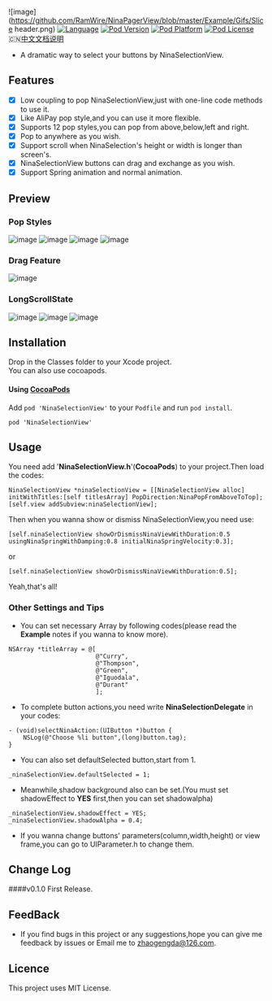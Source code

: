![image](https://github.com/RamWire/NinaPagerView/blob/master/Example/Gifs/Slice header.png)
[![Language](https://img.shields.io/badge/Language-%20Objective--C%20-orange.svg)](https://img.shields.io/badge/Language-%20Objective--C%20-orange.svg)
[![Pod Version](http://img.shields.io/cocoapods/v/NinaSelectionView.svg?style=flat)](http://cocoadocs.org/docsets/NinaSelectionView/)
[![Pod Platform](http://img.shields.io/cocoapods/p/NinaSelectionView.svg?style=flat)](http://cocoadocs.org/docsets/NinaSelectionView/)
[![Pod License](http://img.shields.io/cocoapods/l/NinaSelectionView.svg?style=flat)](https://www.apache.org/licenses/LICENSE-2.0.html)<br />
🇨🇳[中文文档说明](https://github.com/RamWire/NinaSelectionView/blob/master/README_CN.md)
* A dramatic way to select your buttons by NinaSelectionView.

## Features
- [x] Low coupling to pop NinaSelectionView,just with one-line code methods to use it. 
- [x] Like AliPay pop style,and you can use it more flexible.
- [x] Supports 12 pop styles,you can pop from above,below,left and right. 
- [x] Pop to anywhere as you wish.
- [x] Support scroll when NinaSelection's height or width is longer than screen's.
- [x] NinaSelectionView buttons can drag and exchange as you wish.
- [x] Support Spring animation and normal animation.

## Preview
### Pop Styles
![image](https://github.com/RamWire/NinaSelectionView/blob/master/Example/Gifs/NinaSelectionViewAbove.gif)
![image](https://github.com/RamWire/NinaSelectionView/blob/master/Example/Gifs/NinaSelectionViewBelow.gif)
![image](https://github.com/RamWire/NinaSelectionView/blob/master/Example/Gifs/NinaSelectionViewLeft.gif)
![image](https://github.com/RamWire/NinaSelectionView/blob/master/Example/Gifs/NinaSelectionViewRight.gif)
### Drag Feature
![image](https://github.com/RamWire/NinaSelectionView/blob/master/Example/Gifs/NinaSelectionViewDrag.gif)
### LongScrollState
![image](https://github.com/RamWire/NinaSelectionView/blob/master/Example/Gifs/NinaSelectionViewHorizontal.gif)
![image](https://github.com/RamWire/NinaSelectionView/blob/master/Example/Gifs/NinaSelectionViewVertical.gif)
![image](https://github.com/RamWire/NinaSelectionView/blob/master/Example/Gifs/NinaSelectionViewScroll.gif)

## Installation

Drop in the Classes folder to your Xcode project.  
You can also use cocoapods.

#### Using [CocoaPods](http://cocoapods.org/)

Add `pod 'NinaSelectionView'` to your `Podfile` and run `pod install`.

```
pod 'NinaSelectionView'
```

## Usage
You need add '**NinaSelectionView.h**'(**CocoaPods**) to your project.Then load the codes:
```objc
NinaSelectionView *ninaSelectionView = [[NinaSelectionView alloc] initWithTitles:[self titlesArray] PopDirection:NinaPopFromAboveToTop];
[self.view addSubview:ninaSelectionView];
```
Then when you wanna show or dismiss NinaSelectionView,you need use:
```objc
[self.ninaSelectionView showOrDismissNinaViewWithDuration:0.5 usingNinaSpringWithDamping:0.8 initialNinaSpringVelocity:0.3];
```
or
```objc
[self.ninaSelectionView showOrDismissNinaViewWithDuration:0.5];
```
Yeah,that's all!

### Other Settings and Tips
* You can set necessary Array by following codes(please read the **Example** notes if you wanna to know more).
```objc
NSArray *titleArray = @[
                        @"Curry",
                        @"Thompson",
                        @"Green",
                        @"Iguodala",
                        @"Durant"
                        ];
```
* To complete button actions,you need write **NinaSelectionDelegate** in your codes:
```objc
- (void)selectNinaAction:(UIButton *)button {
    NSLog(@"Choose %li button",(long)button.tag);
}
```
* You can also set defaultSelected button,start from 1.
```objc
_ninaSelectionView.defaultSelected = 1;
```
* Meanwhile,shadow background also can be set.(You must set shadowEffect to **YES** first,then you can set shadowalpha)
```objc
_ninaSelectionView.shadowEffect = YES;
_ninaSelectionView.shadowAlpha = 0.4;
```
* If you wanna change buttons' parameters(column,width,height) or view frame,you can go to UIParameter.h to change them.

## Change Log
####v0.1.0
First Release.

## FeedBack
* If you find bugs in this project or any suggestions,hope you can give me feedback by issues or Email me to zhaogengda@126.com.

## Licence

This project uses MIT License.

